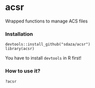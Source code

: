 # acsr
Wrapped functions to manage ACS files


### Installation

```
devtools::install_github("sdaza/acsr")   
library(acsr)
```

You have to install `devtools` in R first!

### How to use it?

`?acsr`